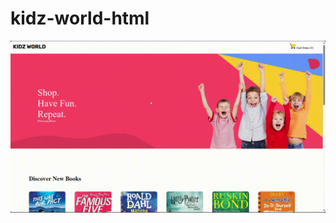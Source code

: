 # kidz-world-html

![](https://github.com/sjarunvenkat/kidz-world-html/blob/main/kidz-world-html.gif)
